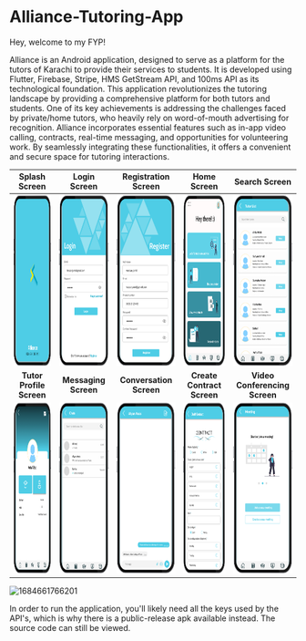 
# Alliance-Tutoring-App

Hey, welcome to my FYP!

Alliance is an Android application, designed to serve as a platform for the tutors of Karachi to provide their services to students. It is developed using Flutter, Firebase, Stripe, HMS GetStream API, and 100ms API as its technological foundation. This application revolutionizes the tutoring landscape by providing a comprehensive platform for both tutors and students. One of its key achievements is addressing the challenges faced by private/home tutors, who heavily rely on word-of-mouth advertising for recognition. 
Alliance incorporates essential features such as in-app video calling, contracts, real-time messaging, and opportunities for volunteering work. By seamlessly integrating these functionalities, it offers a convenient and secure space for tutoring interactions.


|      **Splash Screen**      |      **Login Screen**      |      **Registration Screen**      |      **Home Screen**      |      **Search Screen**      |
|:--------------------------:|:--------------------------:|:--------------------------:|:--------------------------:|:--------------------------:|
| <img src="screenshots/Picture1.png" width="250" height="300" alt="Screen 1"> | <img src="screenshots/Picture2.png" width="220" height="300" alt="Screen 2"> | <img src="screenshots/Picture3.png" width="220" height="300" alt="Screen 3"> | <img src="screenshots/Picture5.png" width="220" height="300" alt="Screen 4"> | <img src="screenshots/Picture6.png" width="220" height="300" alt="Screen 5"> |
|      **Tutor Profile Screen**      |      **Messaging Screen**      |      **Conversation Screen**      |      **Create Contract Screen**      |      **Video Conferencing Screen**     |
| <img src="screenshots/Picture7.png" width="220" height="300" alt="Screen 6"> | <img src="screenshots/Picture11.png" width="220" height="300" alt="Screen 7"> | <img src="screenshots/Picture12.png" width="220" height="300" alt="Screen 8"> | <img src="screenshots/Picture13.png" width="220" height="300" alt="Screen 9"> | <img src="screenshots/Picture15.png" width="220" height="300" alt="Screen 10"> |







![1684661766201](https://github.com/Sarim-Sohail/Alliance-Tutoring-App/assets/66557538/9c389592-9952-4fc3-8c2b-83594918e2a6)

In order to run the application, you'll likely need all the keys used by the API's, which is why there is a public-release apk available instead. The source code can still be viewed.

